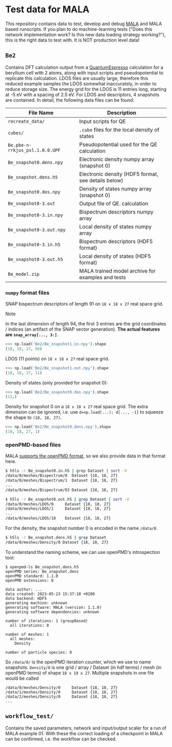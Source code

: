# Test data for MALA

This repository contains data to test, develop and debug
[MALA](https://github.com/mala-project/mala) and MALA based runscripts. If you
plan to do machine-learning tests ("Does this network implementation work? Is
this new data loading strategy working?"), this is the right data to test with.
It is NOT production level data!

## `Be2`

Contains DFT calculation output from a
[QuantumEspresso](https://www.quantum-espresso.org/) calculation for a
beryllium cell with 2 atoms, along with input scripts and pseudopotential to
replicate this calculation. LDOS files are usually large, therefore this
reduced example samples the LDOS somewhat inaccurately, in order to reduce
storage size. The energy grid for the LDOS is 11 entries long, starting at
-5 eV with a spacing of 2.5 eV. For LDOS and descriptors, 4 snapshots are
contained. In detail, the following data files can be found:

File Name                       | Description
-|-
`recreate_data/`                | Input scripts for QE
`cubes/`                        | `.cube` files for the local density of states
`Be.pbe-n-rrkjus_psl.1.0.0.UPF` | Pseudopotential used for the QE calculation
`Be_snapshot0.dens.npy`         | Electronic density numpy array (snapshot 0)
`Be_snapshot.dens.h5`           | Electronic density (HDF5 format, see details below)
`Be_snapshot0.dos.npy`          | Density of states numpy array (snapshot 0)
`Be_snapshot0-3.out`            | Output file of QE. calculation
`Be_snapshot0-3.in.npy`         | Bispectrum descriptors numpy array
`Be_snapshot0-3.out.npy`        | Local density of states numpy array
`Be_snapshot0-3.in.h5`          | Bispectrum descriptors (HDF5 format)
`Be_snapshot0-3.out.h5`         | Local density of states (HDF5 format)
`Be_model.zip`                  | MALA trained model archive for examples and tests

### `numpy` format files

SNAP bispectrum descriptors of length 91 on `18 x 18 x 27` real space grid.

> [!NOTE]
> In the last dimension of length 94, the first 3 entries are the grid coordinates / indices (an artifact of the SNAP vector generation). **The actual features are `snap_array[..., 3:]`**.


```py
>>> np.load('Be2/Be_snapshot1.in.npy').shape
(18, 18, 27, 94)
```

LDOS (11 points) on `18 x 18 x 27` real space grid.

```py
>>> np.load('Be2/Be_snapshot1.out.npy').shape
(18, 18, 27, 11)
```

Density of states (only provided for snapshot 0):

```py
>>> np.load('Be2/Be_snapshot0.dos.npy').shape
(11,)
```

Density for snapshot 0 on a `18 x 18 x 27` real space grid. The extra dimension
can be ignored, i.e. use `d=np.load(...); d[..., -1]` to squeeze the shape to
`(18, 18, 27)`.

```py
>>> np.load('Be2/Be_snapshot0.dens.npy').shape
(18, 18, 27, 1)
```


### openPMD-based files

MALA [supports the openPMD
format](https://mala-project.github.io/mala/advanced_usage/openpmd.html), so we
also provide data in that format here.

```sh
$ h5ls -r Be_snapshot0.in.h5 | grep Dataset | sort -V
/data/0/meshes/Bispectrum/0  Dataset {18, 18, 27}
/data/0/meshes/Bispectrum/1  Dataset {18, 18, 27}
...
/data/0/meshes/Bispectrum/93 Dataset {18, 18, 27}

$ h5ls -r Be_snapshot0.out.h5 | grep Dataset | sort -V
/data/0/meshes/LDOS/0     Dataset {18, 18, 27}
/data/0/meshes/LDOS/1     Dataset {18, 18, 27}
...
/data/0/meshes/LDOS/10    Dataset {18, 18, 27}
```

For the density, the snapshot number 0 is encoded in the name
`/data/0`.

```sh
$ h5ls -r Be_snapshot.dens.h5 | grep Dataset
/data/0/meshes/Density/0 Dataset {18, 18, 27}
```

To understand the naming scheme, we can use openPMD's introspection tool:

```
$ openpmd-ls Be_snapshot.dens.h5
openPMD series: Be_snapshot.dens
openPMD standard: 1.1.0
openPMD extensions: 0

data author: ...
data created: 2023-05-23 15:37:18 +0200
data backend: HDF5
generating machine: unknown
generating software: MALA (version: 1.1.0)
generating software dependencies: unknown

number of iterations: 1 (groupBased)
  all iterations: 0

number of meshes: 1
  all meshes:
    Density

number of particle species: 0
```

So `/data/0/` is the openPMD iteration counter, which we use to name snapshots.
`Density/0` is one grid / array / Dataset (in hdf terms) / mesh (in openPMD
terms) of shape `18 x 18 x 27`. Multiple snapshots in one file would be called

```
/data/0/meshes/Density/0     Dataset {18, 18, 27}
/data/1/meshes/Density/0     Dataset {18, 18, 27}
/data/2/meshes/Density/0     Dataset {18, 18, 27}
...
```


## `workflow_test/`

Contains the saved parameters, network and input/output scaler for a run of
MALA example 01. With these the correct loading of a checkpoint in MALA can be
confirmed, i.e. the workflow can be checked.
